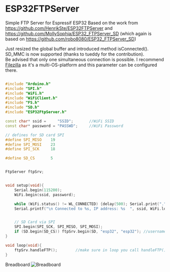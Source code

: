 # ESP32FTPServer
Simple FTP Server for Espressif ESP32
Based on the work from https://github.com/HenrikSte/ESP32FTPServer and https://github.com/MollySophia/ESP32_FTPServer_SD (which again is based on https://github.com/robo8080/ESP32_FTPServer_SD) 

Just resized the global buffer and introduced method isConnected().<br />
SD_MMC is now supported (thanks to tueddy for the contribution).<br />
Be advised that only one simultaneous connection is possible. I recommend [Filezilla](https://filezilla-project.org/) as it's a multi-OS-platform and this parameter can be configured there.

```c++

#include "Arduino.h"
#include "SPI.h"
#include "WiFi.h"
#include "WiFiClient.h"
#include "FS.h"
#include "SD.h"
#include "ESP32FtpServer.h"

const char* ssid =     "SSID";       //WiFi SSID
const char* password = "PASSWD";     //WiFi Password

// defines for SD card SPI
#define SPI_MISO    19
#define SPI_MOSI    23
#define SPI_SCK     18

#define SD_CS       5


FtpServer ftpSrv;


void setup(void){
    Serial.begin(115200);
    WiFi.begin(ssid, password);

    while (WiFi.status() != WL_CONNECTED) {delay(500); Serial.print(".");}
    Serial.printf("\n Connected to %s, IP address: %s  ", ssid, WiFi.localIP().toString().c_str());


    // SD Card via SPI
    SPI.begin(SPI_SCK, SPI_MISO, SPI_MOSI);
    if (SD.begin(SD_CS)) ftpSrv.begin(SD, "esp32", "esp32"); //username, password for ftp.
}

void loop(void){
    ftpSrv.handleFTP();        //make sure in loop you call handleFTP()!!
}
```
Breadboard
![Breadboard](https://github.com/schreibfaul1/ESP32FTPServer/blob/master/examples/FTP_Server.jpg)
